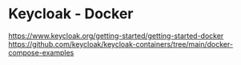 # Keycloak - Docker
https://www.keycloak.org/getting-started/getting-started-docker <br/>
https://github.com/keycloak/keycloak-containers/tree/main/docker-compose-examples <br/>

